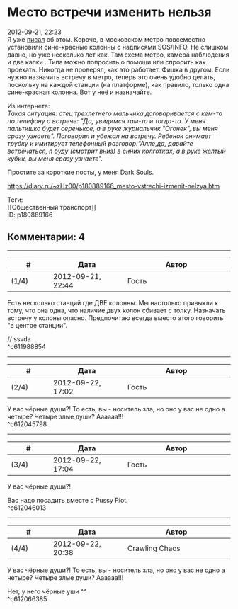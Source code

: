 Место встречи изменить нельзя
=============================

  
2012-09-21, 22:23  
 Я уже  [писал](Untitled%20[015])  об этом. Короче, в московском метро повсеместно установили сине-красные колонны с надписями SOS/INFO. Не слишком давно, но уже несколько лет как. Там схема метро, камера наблюдения и две   капки   . Типа можно попросить о помощи или спросить как проехать. Никогда не проверял, как это работает. Фишка в другом. Если нужно назначить встречу в метро, теперь это очень удобно делать, поскольку на каждой станции (на платформе), как правило, только одна сине-красная колонна. Вот у неё и назначайте.   
   
 Из интернета:   
  *Такая ситуация: отец трехлетнего мальчика договаривается с кем-то по телефону о встрече: "Да, увидимся там-то и тогда-то. У меня пальтишко будет серенькое, а в руке журнальчик "Огонек", вы меня сразу узнаете". Поговорил и убежал на встречу. Ребенок снимает трубку и имитирует телефонный разговор:"Алле,да, давайте встречаться, я буду (смотрит вниз) в синих колготках, а в руке желтый кубик, вы меня сразу узнаете".*    
   
  Простите за короткие посты, у меня Dark Souls.    
  
<https://diary.ru/~zHz00/p180889166_mesto-vstrechi-izmenit-nelzya.htm>  
  
Теги:  
[[Общественный транспорт]]  
ID: p180889166  


Комментарии: 4
--------------

  


---



|         #         |              Дата              |                     Автор                     |           ID           |
| --- | --- | --- | --- |
| (1/4) | 2012-09-21, 22:44 | Гость | c611988854 |

  
 Еcть несколько станций где ДВЕ колонны. Мы настолько привыкли к тому, что она одна, что наличие двух колон сбивает с толку. Назначать встречу у колоны опасно. Предпочитаю всегда вместо этого говорить "в центре станции".   
   
 // ssvda   
 ^c611988854

---



|         #         |              Дата              |                     Автор                     |           ID           |
| --- | --- | --- | --- |
| (2/4) | 2012-09-22, 17:02 | Гость | c612045798 |

  
 У вас чёрные души?! То есть, вы - носитель зла, но оно у вас не одно а четыре? Четыре злые души? Аааааа!!!   
 ^c612045798

---



|         #         |              Дата              |                     Автор                     |           ID           |
| --- | --- | --- | --- |
| (3/4) | 2012-09-22, 17:04 | Гость | c612046013 |

  
  У вас чёрные души?!    
   
 Вас надо посадить вместе с Pussy Riot.   
 ^c612046013

---



|         #         |              Дата              |                     Автор                     |           ID           |
| --- | --- | --- | --- |
| (4/4) | 2012-09-22, 20:38 | Crawling Chaos | c612066385 |

  
  У вас чёрные души?! То есть, вы - носитель зла, но оно у вас не одно а четыре? Четыре злые души? Аааааа!!!    
   
 Нет, у него чёрные уши ^^   
 ^c612066385
